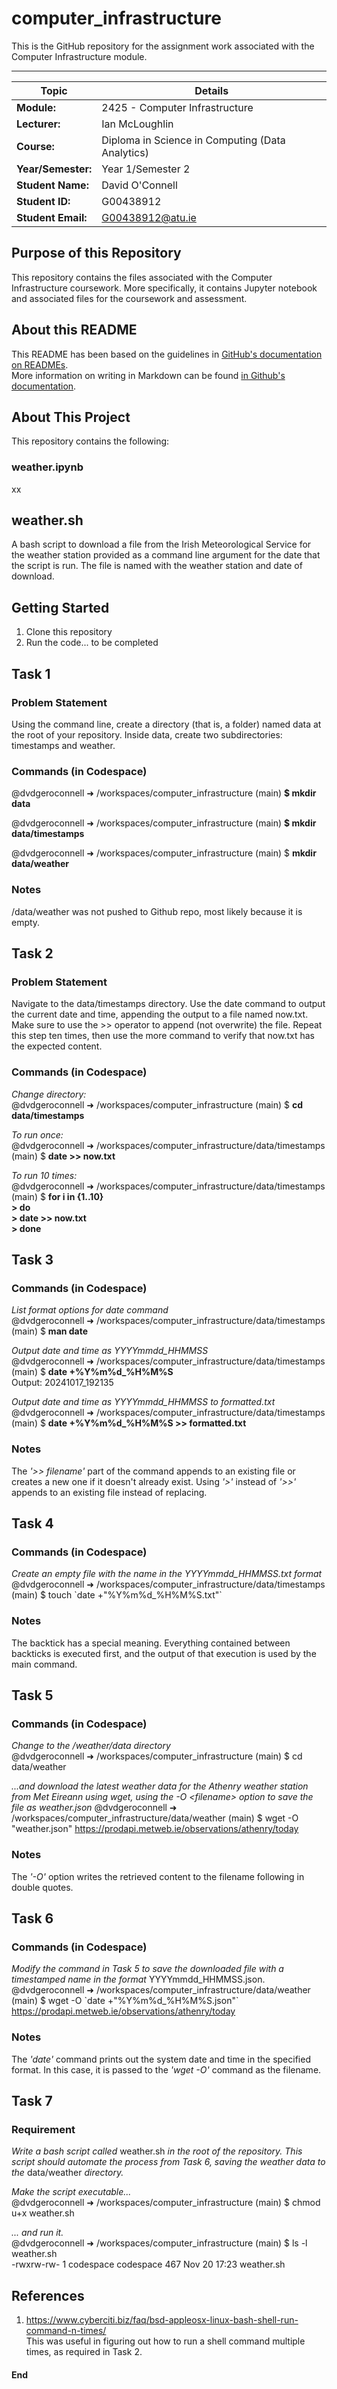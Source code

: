 # computer_infrastructure  
This is the GitHub repository for the assignment work associated with the Computer Infrastructure module.  
***  
  
| Topic | Details |
|---------|-------------|
| **Module:**  | 2425 - Computer Infrastructure  |
| **Lecturer:**  | Ian McLoughlin  | 
| **Course:**  | Diploma in Science in Computing (Data Analytics)  |
| **Year/Semester:**  | Year 1/Semester 2  |
| **Student Name:**  | David O'Connell  |
| **Student ID:**  | G00438912  |
| **Student Email:**  | G00438912@atu.ie  |  

## Purpose of this Repository   
This repository contains the files associated with the Computer Infrastructure coursework. More specifically, it contains Jupyter notebook and associated files for the coursework and assessment.  

## About this README  
This README has been based on the guidelines in [GitHub's documentation on READMEs](https://docs.github.com/en/repositories/managing-your-repositorys-settings-and-features/customizing-your-repository/about-readmes).  
More information on writing in Markdown can be found [in Github's documentation](https://docs.github.com/en/get-started/writing-on-github/getting-started-with-writing-and-formatting-on-github/basic-writing-and-formatting-syntax). 

## About This Project  
This repository contains the following:  

### weather.ipynb  
xx  

## weather.sh  
A bash script to download a file from the Irish Meteorological Service for the weather station provided as a command line argument for the date that the script is run. The file is named with the weather station and date of download.  

## Getting Started
1. Clone this repository
2. Run the code... to be completed

## Task 1
### Problem Statement
Using the command line, create a directory (that is, a folder) named data at the root of your repository. Inside data, create two subdirectories: timestamps and weather.  

### Commands (in Codespace)
@dvdgeroconnell ➜ /workspaces/computer_infrastructure (main) **$ mkdir data**   

@dvdgeroconnell ➜ /workspaces/computer_infrastructure (main) **$ mkdir data/timestamps**   

@dvdgeroconnell ➜ /workspaces/computer_infrastructure (main) $ **mkdir data/weather**     

### Notes
/data/weather was not pushed to Github repo, most likely because it is empty.  

## Task 2
### Problem Statement
Navigate to the data/timestamps directory. Use the date command to output the current date and time, appending the output to a file named now.txt. Make sure to use the >> operator to append (not overwrite) the file. Repeat this step ten times, then use the more command to verify that now.txt has the expected content.   

### Commands (in Codespace)
*Change directory:*  
@dvdgeroconnell ➜ /workspaces/computer_infrastructure (main) $ **cd data/timestamps**  

*To run once:*  
@dvdgeroconnell ➜ /workspaces/computer_infrastructure/data/timestamps (main) $ **date >> now.txt**  

*To run 10 times:*  
@dvdgeroconnell ➜ /workspaces/computer_infrastructure/data/timestamps (main) $ **for i in {1..10}**  
**> do**  
**> date >> now.txt**  
**> done**  

## Task 3

### Commands (in Codespace)
*List format options for date command*  
@dvdgeroconnell ➜ /workspaces/computer_infrastructure/data/timestamps (main) $ **man date**  
   
*Output date and time as YYYYmmdd_HHMMSS*  
@dvdgeroconnell ➜ /workspaces/computer_infrastructure/data/timestamps (main) $ **date +%Y%m%d_%H%M%S**  
Output: 20241017_192135  
  
*Output date and time as YYYYmmdd_HHMMSS to formatted.txt*  
@dvdgeroconnell ➜ /workspaces/computer_infrastructure/data/timestamps (main) $ **date +%Y%m%d_%H%M%S >> formatted.txt**  

### Notes  
The *'>> filename'* part of the command appends to an existing file or creates a new one if it doesn't already exist. Using *'>'* instead of *'>>'* appends to an existing file instead of replacing.

## Task 4  
### Commands (in Codespace)  
*Create an empty file with the name in the YYYYmmdd_HHMMSS.txt format*  
@dvdgeroconnell ➜ /workspaces/computer_infrastructure/data/timestamps (main) $ touch \`date +"%Y%m%d_%H%M%S.txt"\`  

### Notes  
The backtick has a special meaning. Everything contained between backticks is executed first, and the output of that execution is used by the main command.  

## Task 5  
### Commands (in Codespace)  
*Change to the /weather/data directory*   
@dvdgeroconnell ➜ /workspaces/computer_infrastructure (main) $ cd data/weather  

*...and download the latest weather data for the Athenry weather station from Met Eireann using wget, using the -O \<filename\> option to save the file as weather.json*
@dvdgeroconnell ➜ /workspaces/computer_infrastructure/data/weather (main) $ wget -O "weather.json" https://prodapi.metweb.ie/observations/athenry/today    

### Notes  
The *'-O'* option writes the retrieved content to the filename following in double quotes.  

## Task 6  
### Commands (in Codespace)  
*Modify the command in Task 5 to save the downloaded file with a timestamped name in the format* YYYYmmdd_HHMMSS.json.  
@dvdgeroconnell ➜ /workspaces/computer_infrastructure/data/weather (main) $ wget -O \`date +"%Y%m%d_%H%M%S.json"\` https://prodapi.metweb.ie/observations/athenry/today

### Notes
The *'date'* command prints out the system date and time in the specified format. In this case, it is passed to the *'wget -O'* command as the filename.  

## Task 7
### Requirement
*Write a bash script called* weather.sh *in the root of the repository. This script should automate the process from Task 6, saving the weather data to the* data/weather *directory.*  
  
*Make the script executable...*  
@dvdgeroconnell ➜ /workspaces/computer_infrastructure (main) $ chmod u+x weather.sh  

*... and run it.*   
@dvdgeroconnell ➜ /workspaces/computer_infrastructure (main) $ ls -l weather.sh  
-rwxrw-rw- 1 codespace codespace 467 Nov 20 17:23 weather.sh   



## References

1. https://www.cyberciti.biz/faq/bsd-appleosx-linux-bash-shell-run-command-n-times/  
   This was useful in figuring out how to run a shell command multiple times, as required in Task 2.

  
#### End